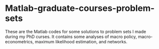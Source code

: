 # Matlab-graduate-courses-problem-sets
These are the Matlab codes for some solutions to problem sets I made during my PhD curses.  It contains some analyses of macro policy, macro-econometrics, maximum likelihood estimation, and networks. 